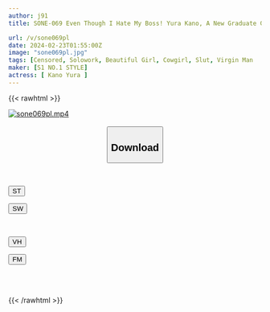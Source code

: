```yaml
---
author: j91
title: SONE-069 Even Though I Hate My Boss! Yura Kano, A New Graduate Girl Who Has Been Shaking And Wanting To Eat Her Boss Since The Day She Found Out She Was A Virgin [propensity, Virginity Eating]

url: /v/sone069pl
date: 2024-02-23T01:55:00Z
image: "sone069pl.jpg"
tags: [Censored, Solowork, Beautiful Girl, Cowgirl, Slut, Virgin Man	]
maker: [S1 NO.1 STYLE]
actress: [ Kano Yura ]
---
```



{{< rawhtml >}}

<div class="video" data-videoid="MAmjygrqYAtmVp9">
    <a href="javascript:;">
        <img src="/v/sone069pl/sone069pl.jpg" width="WIDTH" height="HEIGHT" alt="sone069pl.mp4" loading="lazy">
    </a>
</div>

<script type="text/javascript" src="https://j91.asia/asset/on-demand-st.js"></script>

<br>
  <link rel="stylesheet" href="https://j91.asia/asset/bs5.css">
  
  <center>
  <button class="btn btn-primary" type="button" data-bs-toggle="collapse" data-bs-target=".multi-collapse" aria-expanded="false" aria-controls="multiCollapseExample1 multiCollapseExample2"><h2>Download</h2></button></center>
</p>
<div class="row">
  <div class="col">
    <div class="collapse multi-collapse" id="multiCollapseExample1">
      <div class="card card-body">
	      	      <br>
<div class="buttons">  
<p><a href="https://streamtape.to/v/MAmjygrqYAtmVp9" target="_blank"><button class="btn-hover color-3"><i class="fa fa-download"></i> ST</button></a></p>
<p><a href="https://cdnwish.com/6r4wxy96i6af" target="_blank"><button class="btn-hover color-2"><i class="fa fa-download"></i> SW</button></a></p></div>
    </div>
  </div>
</div>
  <div class="col">
    <div class="collapse multi-collapse" id="multiCollapseExample2">
      <div class="card card-body">
	      <br>
<div class="buttons">
<p><a href="javascript:;"><button class="btn-hover color-9"><i class="fa fa-download"></i> VH</button></a></p>
<p><a href="javascript:;"><button class="btn-hover color-8"><i class="fa fa-download"></i> FM</button></a></p></div>
<br><br>
      </div>
    </div>
  </div>
</div>

{{< /rawhtml >}}